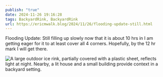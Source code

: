 ```yaml
---
publish: "true"
date: 2024-11-26 19:16:28
tags: BackyardRink, BackyardRink
url: https://ericmwalk.blog/2024/11/26/flooding-update-still.html
---
```


Flooding Update: Still filling up slowly now that it is about 10 hrs in I am getting eager for it to at least cover all 4 corners. Hopefully, by the 12 hr mark I will get there.

![A large outdoor ice rink, partially covered with a plastic sheet, reflects light at night. Nearby, a lit house and a small building provide context in a backyard setting.](https://ericmwalk.blog/uploads/2024/img-1008.jpeg)